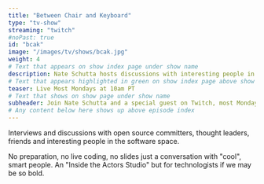 ```yaml
---
title: "Between Chair and Keyboard"
type: "tv-show"
streaming: "twitch"
#noPast: true
id: "bcak"
image: "/images/tv/shows/bcak.jpg"
weight: 4
# Text that appears on show index page under show name
description: Nate Schutta hosts discussions with interesting people in software.
# Text that appears highlighted in green on show index page above show name
teaser: Live Most Mondays at 10am PT
# Text that shows on show page under show name
subheader: Join Nate Schutta and a special guest on Twitch, most Mondays at 10am PT.
# Any content below here shows up above episode index
---
```

Interviews and discussions with open source committers, thought leaders, friends and interesting people in the software space.

No preparation, no live coding, no slides just a conversation with "cool", smart people. An "Inside the Actors Studio" but for technologists if we may be so bold.
